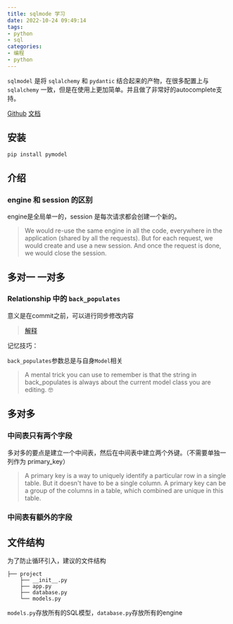 ```yaml
---
title: sqlmode 学习
date: 2022-10-24 09:49:14
tags:
- python
- sql
categories:
- 编程
- python
---
```


`sqlmodel` 是将 `sqlalchemy` 和 `pydantic` 结合起来的产物，在很多配置上与 `sqlalchemy` 一致，但是在使用上更加简单。并且做了非常好的autocomplete支持。

[Github](https://github.com/tiangolo/sqlmodel)
[文档](https://sqlmodel.tiangolo.com/)

## 安装

```bash
pip install pymodel
```

## 介绍

### engine 和 session 的区别

engine是全局单一的，session 是每次请求都会创建一个新的。

> We would re-use the same engine in all the code, everywhere in the application (shared by all the requests). But for each request, we would create and use a new session. And once the request is done, we would close the session.

## 多对一 一对多

### Relationship 中的 `back_populates`

意义是在commit之前，可以进行同步修改内容

> [解释](https://sqlmodel.tiangolo.com/tutorial/relationship-attributes/back-populates/)

记忆技巧：

`back_populates`参数总是与自身`Model`相关

> A mental trick you can use to remember is that the string in back_populates is always about the current model class you are editing. 🤓

## 多对多

### 中间表只有两个字段

多对多的要点是建立一个中间表，然后在中间表中建立两个外键。（不需要单独一列作为 primary_key）

> A primary key is a way to uniquely identify a particular row in a single table. But it doesn't have to be a single column.
> A primary key can be a group of the columns in a table, which combined are unique in this table.

### 中间表有额外的字段

## 文件结构

为了防止循环引入，建议的文件结构

```text
├── project
    ├── __init__.py
    ├── app.py
    ├── database.py
    └── models.py
```

`models.py`存放所有的SQL模型，`database.py`存放所有的engine